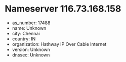 # Nameserver 116.73.168.158

* as_number: 17488
* name: Unknown
* city: Chennai
* country: IN
* organization: Hathway IP Over Cable Internet
* version: Unknown
* dnssec: Unknown
